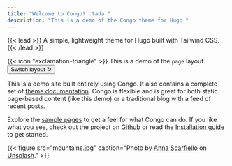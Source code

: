 ```yaml
---
title: "Welcome to Congo! :tada:"
description: "This is a demo of the Congo theme for Hugo."
---
```


{{< lead >}}
A simple, lightweight theme for Hugo built with Tailwind CSS.
{{< /lead >}}

<div class="flex px-4 py-2 mb-8 text-base rounded-md bg-primary-100 dark:bg-primary-900">
  <span class="flex items-center pr-3 text-primary-400">
    {{< icon "exclamation-triangle" >}}
  </span>
  <span class="flex items-center justify-between flex-grow dark:text-neutral-300">
    <span class="prose dark:text-neutral">This is a demo of the <code id="layout">page</code> layout.</span>
    <button
      class="px-4 !text-neutral !no-underline rounded-md bg-primary-600 hover:!bg-primary-500 dark:bg-primary-800 dark:hover:!bg-primary-700"
      onclick="switchLayout()"
    >
      Switch layout &orarr;
    </button>
  </span>
</div>

This is a demo site built entirely using Congo. It also contains a complete set of [theme documentation](/docs/). Congo is flexible and is great for both static page-based content (like this demo) or a traditional blog with a feed of recent posts.

Explore the [sample pages](/samples/) to get a feel for what Congo can do. If you like what you see, check out the project on [Github](https://github.com/jpanther/congo) or read the [Installation guide](/docs/installation/) to get started.

{{< figure src="mountains.jpg" caption="Photo by [Anna Scarfiello](https://unsplash.com/@little_anne?utm_source=unsplash&utm_medium=referral&utm_content=creditCopyText) on [Unsplash](https://unsplash.com/?utm_source=unsplash&utm_medium=referral&utm_content=creditCopyText)." >}}
